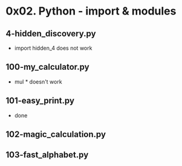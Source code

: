 # 0x02. Python - import & modules
## 4-hidden_discovery.py
- import hidden_4 does not work
## 100-my_calculator.py
- mul * doesn't work
## 101-easy_print.py
- done
## 102-magic_calculation.py
## 103-fast_alphabet.py
